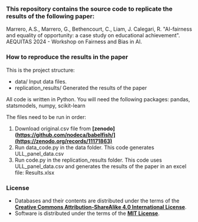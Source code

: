 
### This repository contains the source code to replicate the results of the following paper:
Marrero, A.S., Marrero, G., Bethencourt, C., Liam, J. Calegari, R. "AI-fairness and equality of opportunity: a case study on educational achievement". AEQUITAS 2024 - Workshop on Fairness and Bias in AI.

### How to reproduce the results in the paper
This is the project structure:

+ data/ Input data files.
+ replication_results/ Generated the results of the paper

All code is written in Python. You will need the following packages: pandas, statsmodels, numpy, scikit-learn

The files need to be run in order: 
1. Download original.csv file from __[zenodo](https://github.com/nodeca/babelfish/](https://zenodo.org/records/11171863)__
2. Run data_code.py in the data folder. This code generates ULL_panel_data.csv
3. Run code.py in the replication_results folder. This code uses ULL_panel_data.csv and generates the results of the paper in an excel file: Results.xlsx

### License
+ Databases and their contents are distributed under the terms of the __[Creative Commons Attribution-ShareAlike 4.0 International License](http://creativecommons.org/licenses/by-sa/4.0/)__.
+ Software is distributed under the terms of the __[MIT License](https://opensource.org/licenses/MIT)__.
